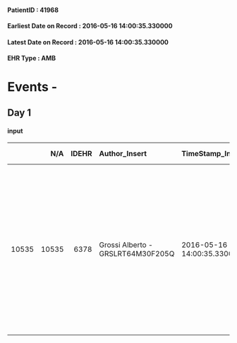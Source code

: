 
#### PatientID : 41968
#### Earliest Date on Record : 2016-05-16 14:00:35.330000
#### Latest Date on Record : 2016-05-16 14:00:35.330000
#### EHR Type : AMB

# Events - 

## Day 1

#### input
|       |    N/A |   IDEHR | Author_Insert                     | TimeStamp_Insert           | EHRType   |   PatientID |   IDDigitalSignDocument | persone_vicine   |   Unnamed: 0_x.1 |   IDANAMNESI_SOCIALE | Patient   | FamigliaAltro   | Paziente_T   | FamigliaAltro_T   |   Non_Rilevabile_x.1 | Note_Non_Rilevabile_x.1   | opt_Problemi   | Note_I                                                                                                                                                                          | chk_contr_sintomi   | opt_paziente_a   | opt_famiglia_a   | opt_adeguatezza   | opt_paziente_solo   | ds_note_con                   | opt_presente_assente   | Caregiver_principale   | opt_capacita     | ds_familiari_coinv                                                                 | opt_risorse_ec   | opt_paziente_ad   | opt_caregiver_ad   | Needs     | Domestic partnership   |
|------:|-------:|--------:|:----------------------------------|:---------------------------|:----------|------------:|------------------------:|:-----------------|-----------------:|---------------------:|:----------|:----------------|:-------------|:------------------|---------------------:|:--------------------------|:---------------|:--------------------------------------------------------------------------------------------------------------------------------------------------------------------------------|:--------------------|:-----------------|:-----------------|:------------------|:--------------------|:------------------------------|:-----------------------|:-----------------------|:-----------------|:-----------------------------------------------------------------------------------|:-----------------|:------------------|:-------------------|:----------|:-----------------------|
| 10535 |  10535 |    6378 | Grossi Alberto - GRSLRT64M30F205Q | 2016-05-16 14:00:35.330000 | AMB       |       41968 |                  366063 | N/A              |             3294 |                 2122 | Si#1      | Si#1            | Parziale#2   | Si#1              |                    0 | NR                        | No#0           | La compagna, l'ex moglie e il figlio sono ben orientati rispetto ad un percorso di CP. Conoscono la nostra struttura in quanto abbiamo assistito una loro conoscente in passato | controllo sintomi#0 | Congruenti#1     | Congruenti#1     | Da valutare#2     | No#0                | Vive con la compagna Luciana, | Presente#1             | compagna Luciana       | Incrementabile#1 | La ex moglie e il figlio Erik sono in ottimi rapporti e collaborano all'assistenza | Da valutare#2    | Totale#2          | Totale#2           | Clinici#0 | Coniuge/Convivente#0   |


